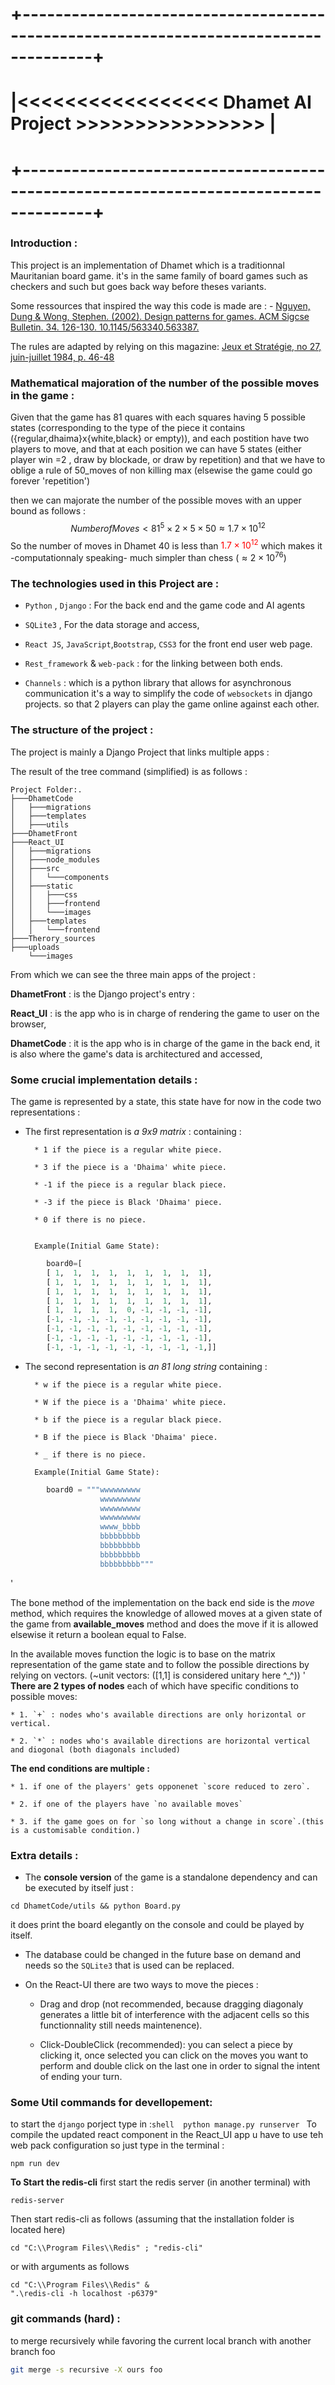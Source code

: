 # +-------------------------------------------------------------------------------------+
# |<<<<<<<<<<<<<<<<<                 Dhamet AI Project                 >>>>>>>>>>>>>>>> |
# +-------------------------------------------------------------------------------------+

### Introduction :

This project is an implementation of Dhamet which is a traditionnal Mauritanian board game.
it's in the same family of board games such as checkers and such but goes back way before theses variants.

Some ressources that inspired the way this code is made are : 
    - 
[Nguyen, Dung & Wong, Stephen. (2002). Design patterns for games. ACM Sigcse Bulletin. 34. 126-130. 10.1145/563340.563387.](https://www.researchgate.net/publication/221537302_Design_patterns_for_games/citation/download)

The rules are adapted by relying on this magazine: [Jeux et Stratégie, no 27, juin-juillet 1984, p. 46-48](http://fr.1001mags.com/parution/jeux-strategie/numero-27-jun-jui-1984)

### Mathematical majoration of the number of the possible moves in the game :

Given that the game has 81 quares with each squares having 5 possible states (corresponding to the type of the piece it contains ({regular,dhaima}x{white,black} or empty)),
and each postition have two players to move,
and that at each position we can have 5 states (either player win =2 , draw by blockade, or draw by repetition)
and that we have to oblige a rule of 50_moves of non killing max (elsewise the game could go forever 'repetition')

then we can majorate the number of the possible moves with an upper bound as follows :
$$ NumberofMoves < 81^{5} \times 2 \times 5 \times 50 ≈ 1.7 \times 10^{12} $$
So the number of moves in Dhamet 40 is less than <font color ="red"> $1.7 \times 10^{12}$ </font>which makes it -computationnaly speaking- much simpler than chess ($≈ 2\times10^{76}$)
### The technologies used in this Project are : 
-    `Python` , `Django` : For the back end and the game code and AI agents

-    `SQLite3` , For the data storage and access,

-    `React JS`, `JavaScript`,`Bootstrap`, `CSS3` for the front end user web page.
  
-    `Rest_framework` & `web-pack` : for the linking between both ends.

-    `Channels` : which is a python library that allows for asynchronous communication
                  it's a way to simplify the code of `websockets` in django projects.
                  so that 2 players can play the game online against each other.


### The structure of the project :

The project is mainly a Django Project that links multiple apps :

The result of the tree command (simplified) is as follows :
```shell
Project Folder:.
├───DhametCode
│   ├───migrations
│   ├───templates
│   ├───utils
├───DhametFront
├───React_UI
│   ├───migrations
│   ├───node_modules
│   ├───src
│   │   └───components
│   ├───static
│   │   ├───css
│   │   ├───frontend
│   │   └───images
│   ├───templates
│   │   └───frontend
├───Therory_sources
├───uploads
    └───images
```
From which we can see the three main apps of the project :

**DhametFront** : is the Django project's entry :

**React_UI**    : is the app who is in charge of rendering the game to user on the browser,

**DhametCode**  : it is the app who is in charge of the game in the back end, it is also where the game's data is architectured and accessed,

### Some crucial implementation details : 
The game is represented by a state, this state have for now in the code two representations :

- The first representation is  *a 9x9 matrix* : containing :

        * 1 if the piece is a regular white piece.

        * 3 if the piece is a 'Dhaima' white piece.

        * -1 if the piece is a regular black piece.

        * -3 if the piece is Black 'Dhaima' piece.

        * 0 if there is no piece.


        Example(Initial Game State):
```Python
        board0=[
        [ 1,  1,  1,  1,  1,  1,  1,  1,  1],
        [ 1,  1,  1,  1,  1,  1,  1,  1,  1],
        [ 1,  1,  1,  1,  1,  1,  1,  1,  1],
        [ 1,  1,  1,  1,  1,  1,  1,  1,  1],
        [ 1,  1,  1,  1,  0, -1, -1, -1, -1],
        [-1, -1, -1, -1, -1, -1, -1, -1, -1],
        [-1, -1, -1, -1, -1, -1, -1, -1, -1],
        [-1, -1, -1, -1, -1, -1, -1, -1, -1],
        [-1, -1, -1, -1, -1, -1, -1, -1, -1,]]
```
        
    
- The second representation is *an 81 long string* containing :

        * w if the piece is a regular white piece.

        * W if the piece is a 'Dhaima' white piece.

        * b if the piece is a regular black piece.

        * B if the piece is Black 'Dhaima' piece.

        * _ if there is no piece.

        Example(Initial Game State):
```Python
        board0 = """wwwwwwwww
                    wwwwwwwww
                    wwwwwwwww
                    wwwwwwwww
                    wwww_bbbb
                    bbbbbbbbb
                    bbbbbbbbb
                    bbbbbbbbb
                    bbbbbbbbb"""
```
'

The bone method of the implementation on the back end side is the *move* method, which requires the knowledge of allowed moves at a given state of the game from **available_moves** method and does the move if it is allowed elsewise it return a boolean equal to False.

In the available moves function the logic is to base on the matrix representation of the game state and to follow the possible directions by relying on vectors. (~unit vectors: ([1,1] is considered unitary here ^_^))
'
**There are 2 types of nodes** each of which have specific conditions to possible moves:

    * 1. `+` : nodes who's available directions are only horizontal or vertical.

    * 2. `*` : nodes who's available directions are horizontal vertical and diogonal (both diagonals included)


**The end conditions are multiple :**

    * 1. if one of the players' gets opponenet `score reduced to zero`.

    * 2. if one of the players have `no available moves`

    * 3. if the game goes on for `so long without a change in score`.(this is a customisable condition.)


### Extra details :

- The **console version** of the game is a standalone dependency and can be executed by itself just : 
```shell
cd DhametCode/utils && python Board.py
```  
it does print the board elegantly on the console and could be played by itself.

- The database could be changed in the future base on demand and needs so the `SQLite3` that is used can be replaced.

- On the React-UI there are two ways to move the pieces :
    * Drag and drop (not recommended, because dragging diagonaly generates a little bit of interference with the adjacent cells
    so this functionnality still needs maintenence).

    * Click-DoubleClick (recommended): you can select a piece by clicking it, once selected you can click on the moves you want to perform and double click on the last one in order to signal the intent of ending your turn.

### Some Util commands for devellopement: 

to start the `django` porject type in :```shell 
python manage.py runserver ```
To compile the updated react component in the React_UI app u have to use teh web pack configuration so just type in the terminal :

```shell 
npm run dev 
```


 **To Start the redis-cli**
first start the redis server (in another terminal) with    
```shell 
redis-server
```
Then start redis-cli as follows (assuming that the installation folder is located here)

```shell
cd "C:\\Program Files\\Redis" ; "redis-cli"
```
or with arguments as follows

```shell
cd "C:\\Program Files\\Redis" &
".\redis-cli -h localhost -p6379"
```


### git commands (hard) :
to merge recursively while favoring the current local branch with another branch foo
```Bash
git merge -s recursive -X ours foo
```
